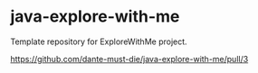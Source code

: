 # java-explore-with-me
Template repository for ExploreWithMe project.

https://github.com/dante-must-die/java-explore-with-me/pull/3
